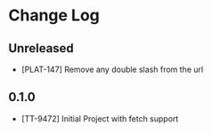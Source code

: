 # Change Log

## Unreleased

- [PLAT-147] Remove any double slash from the url

## 0.1.0

- [TT-9472] Initial Project with fetch support
